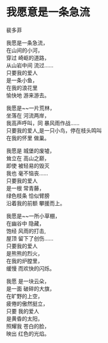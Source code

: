 <link href="../../css/style.css" rel="stylesheet" type="text/css" />


<div class="poetry">

# 我愿意是一条急流<br />
<span class="r">裴多菲

我愿是一条急流，<br />
在山间的小河，<br />
穿过 崎岖的道路，<br />
从山岩中间 流过……<br />
只要我的爱人<br />
是一条小鱼，<br />
在我的浪花里<br />
愉快地 游来游去。<br />

我愿是~~一片荒林，<br />
坐落在 河流两岸，<br />
我高声呼叫，同 暴风雨作战……<br />
只要我的爱人,是一只小鸟，停在枝头鸣叫<br />
在我的怀里 做巢。<br />

我愿是 城堡的废墟，<br />
耸立在 高山之巅，<br />
即使 被轻易的毁灭<br />
我也 毫不恼丧……<br />
只要我的爱人<br />
是一根 常青藤，<br />
绿色枝条 恰似臂膀<br />
沿着我的前额 攀援而上。<br />

我愿是~~一所小草棚，<br />
在幽谷中 隐藏，<br />
饱经 风雨的打击,<br />
屋顶 留下了创伤……<br />
只要我的爱人<br />
是熊熊的烈火，<br />
在我的炉膛里，<br />
缓慢 而欢快的闪烁。<br />

我愿 是一块云朵，<br />
是一面 破碎的大旗，<br />
在旷野的上空，<br />
疲倦的傲然挺立，<br />
只要 我的爱人<br />
是黄昏的太阳，<br />
照耀我 苍白的脸，<br />
映出 红色的光焰。<br />
